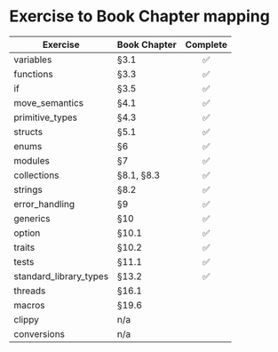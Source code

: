# Exercise to Book Chapter mapping

| Exercise               | Book Chapter | Complete |
| ---------------------- | ------------ | :------: |
| variables              | §3.1         |    ✅    |
| functions              | §3.3         |    ✅    |
| if                     | §3.5         |    ✅    |
| move_semantics         | §4.1         |    ✅    |
| primitive_types        | §4.3         |    ✅    |
| structs                | §5.1         |    ✅    |
| enums                  | §6           |    ✅    |
| modules                | §7           |    ✅    |
| collections            | §8.1, §8.3   |    ✅    |
| strings                | §8.2         |    ✅    |
| error_handling         | §9           |    ✅    |
| generics               | §10          |    ✅    |
| option                 | §10.1        |    ✅    |
| traits                 | §10.2        |    ✅    |
| tests                  | §11.1        |    ✅    |
| standard_library_types | §13.2        |    ✅    |
| threads                | §16.1        |          |
| macros                 | §19.6        |          |
| clippy                 | n/a          |          |
| conversions            | n/a          |          |
